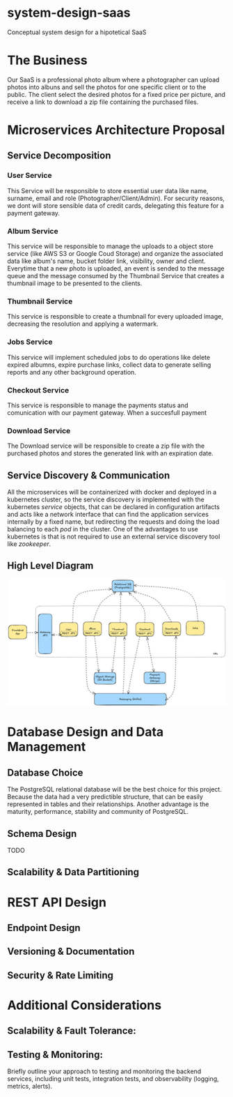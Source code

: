 # system-design-saas
Conceptual system design for a hipotetical SaaS

# The Business

Our SaaS is a professional photo album where a photographer can upload photos into albuns and sell the photos for one specific client or to the public. The client select the desired photos for a fixed price per picture, and receive a link to download a zip file containing the purchased files.

# Microservices Architecture Proposal

## Service Decomposition

### User Service

This Service will be responsible to store essential user data like name, surname, email and role (Photographer/Client/Admin). For security reasons, we dont will store sensible data of credit cards, delegating this feature for a payment gateway.

### Album Service

This service will be responsible to manage the uploads to a object store service (like AWS S3 or Google Coud Storage) and organize the associated data like album's name, bucket folder link, visibility, owner and client. Everytime that a new photo is uploaded, an event is sended to the message queue and the message consumed by the Thumbnail Service that creates a thumbnail image to be presented to the clients. 

### Thumbnail Service

This service is responsible to create a thumbnail for every uploaded image, decreasing the resolution and applying a watermark.

### Jobs Service

This service will implement scheduled jobs to do operations like delete expired albumns, expire purchase links, collect data to generate selling reports and any other background operation.

### Checkout Service

This service is responsible to manage the payments status and comunication with our payment gateway. When a succesfull payment 

### Download Service

The Download service will be responsible to create a zip file with the purchased photos and stores the generated link with an expiration date.

## Service Discovery & Communication

All the microservices will be containerized with docker and deployed in a kubernetes cluster, so the service discovery is implemented with the kubernetes _service_ objects, that can be declared in configuration artifacts and acts like a network interface that can find the application services internally by a fixed name, but redirecting the requests and doing the load balancing to each _pod_ in the cluster. One of the advantages to use kubernetes is that is not required to use an external service discovery tool like _zookeeper_.

## High Level Diagram

![High Level Diagram](high_level_diagram.png)

# Database Design and Data Management

## Database Choice

The PostgreSQL relational database will be the best choice for this project. Because the data had a very predictible structure, that can be easily represented in tables and their relationships. Another advantage is the maturity, performance, stability and community of PostgreSQL. 

## Schema Design

TODO

## Scalability & Data Partitioning

# REST API Design

## Endpoint Design

## Versioning & Documentation

## Security & Rate Limiting

# Additional Considerations

## Scalability & Fault Tolerance:

## Testing & Monitoring:

Briefly outline your approach to testing and monitoring the backend services, including unit tests, integration tests, and observability (logging, metrics, alerts).
